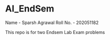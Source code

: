 # AI_EndSem

Name - Sparsh Agrawal
Roll No. - 202051182

This repo is for two Endsem Lab Exam problems
